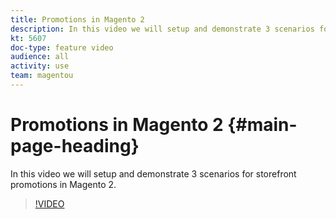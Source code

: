 ```yaml
---
title: Promotions in Magento 2
description: In this video we will setup and demonstrate 3 scenarios for storefront promotions in Magento 2.
kt: 5607
doc-type: feature video
audience: all
activity: use
team: magentou
---
```


# Promotions in Magento 2 {#main-page-heading}

In this video we will setup and demonstrate 3 scenarios for storefront promotions in Magento 2.

>[!VIDEO](https://video.tv.adobe.com/v/35773?quality=12&learn=on)
